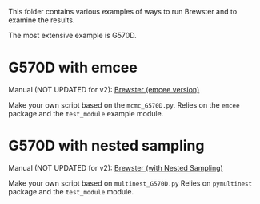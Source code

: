 This folder contains various examples of ways to run Brewster and to examine the results. 

The most extensive example is G570D.

# G570D with emcee

Manual (NOT UPDATED for v2): [Brewster (emcee version)](https://docs.google.com/document/d/1C9TAIys0HnmY4fFFtF8s10OVuVlPvIJPSwGtYsK6BVs/edit?tab=t.0#heading=h.o9w5ed30zurs)

Make your own script based on the `mcmc_G570D.py`. Relies on the `emcee` package and the `test_module` example module.


# G570D with nested sampling

Manual (NOT UPDATED for v2): [Brewster (with Nested Sampling)](https://docs.google.com/document/d/1vu_lcS9iIUcNIqlaKAMSa7T6HgeDiUZ8in099Fltzdw/edit?tab=t.0#heading=h.xwr5ezvu0rmr)

Make your own script based on `multinest_G570D.py` Relies on `pymultinest` package and the `test_module` module. 

